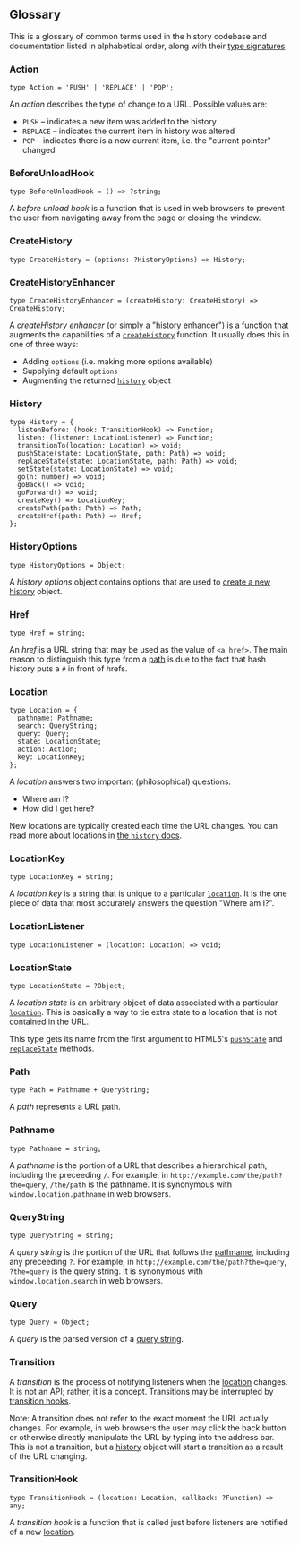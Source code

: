 ## Glossary

This is a glossary of common terms used in the history codebase and documentation listed in alphabetical order, along with their [type signatures](http://flowtype.org/docs/quick-reference.html).

### Action

    type Action = 'PUSH' | 'REPLACE' | 'POP';

An *action* describes the type of change to a URL. Possible values are:

  - `PUSH` – indicates a new item was added to the history
  - `REPLACE` – indicates the current item in history was altered
  - `POP` – indicates there is a new current item, i.e. the "current pointer" changed

### BeforeUnloadHook

    type BeforeUnloadHook = () => ?string;

A *before unload hook* is a function that is used in web browsers to prevent the user from navigating away from the page or closing the window.

### CreateHistory

    type CreateHistory = (options: ?HistoryOptions) => History;

### CreateHistoryEnhancer

    type CreateHistoryEnhancer = (createHistory: CreateHistory) => CreateHistory;

A *createHistory enhancer* (or simply a "history enhancer") is a function that augments the capabilities of a [`createHistory`](#createhistory) function. It usually does this in one of three ways:

  - Adding `options` (i.e. making more options available)
  - Supplying default `options`
  - Augmenting the returned [`history`](#history) object

### History

    type History = {
      listenBefore: (hook: TransitionHook) => Function;
      listen: (listener: LocationListener) => Function;
      transitionTo(location: Location) => void;
      pushState(state: LocationState, path: Path) => void;
      replaceState(state: LocationState, path: Path) => void;
      setState(state: LocationState) => void;
      go(n: number) => void;
      goBack() => void;
      goForward() => void;
      createKey() => LocationKey;
      createPath(path: Path) => Path;
      createHref(path: Path) => Href;
    };

### HistoryOptions

    type HistoryOptions = Object;

A *history options* object contains options that are used to [create a new history](#createhistory) object.

### Href

    type Href = string;

An *href* is a URL string that may be used as the value of `<a href>`. The main reason to distinguish this type from a [path](#path) is due to the fact that hash history puts a `#` in front of hrefs.

### Location

    type Location = {
      pathname: Pathname;
      search: QueryString;
      query: Query;
      state: LocationState;
      action: Action;
      key: LocationKey;
    };

A *location* answers two important (philosophical) questions:

  - Where am I?
  - How did I get here?

New locations are typically created each time the URL changes. You can read more about locations in [the `history` docs](https://github.com/rackt/history/blob/master/docs/Location.md).

### LocationKey

    type LocationKey = string;

A *location key* is a string that is unique to a particular [`location`](#location). It is the one piece of data that most accurately answers the question "Where am I?".

### LocationListener

    type LocationListener = (location: Location) => void;

### LocationState

    type LocationState = ?Object;

A *location state* is an arbitrary object of data associated with a particular [`location`](#location). This is basically a way to tie extra state to a location that is not contained in the URL.

This type gets its name from the first argument to HTML5's [`pushState`][pushState] and [`replaceState`][replaceState] methods.

[pushState]: https://developer.mozilla.org/en-US/docs/Web/API/History_API#The_pushState()_method
[replaceState]: https://developer.mozilla.org/en-US/docs/Web/API/History_API#The_replaceState()_method

### Path

    type Path = Pathname + QueryString;

A *path* represents a URL path.

### Pathname

    type Pathname = string;

A *pathname* is the portion of a URL that describes a hierarchical path, including the preceeding `/`. For example, in `http://example.com/the/path?the=query`, `/the/path` is the pathname. It is synonymous with `window.location.pathname` in web browsers.

### QueryString

    type QueryString = string;

A *query string* is the portion of the URL that follows the [pathname](#pathname), including any preceeding `?`. For example, in `http://example.com/the/path?the=query`, `?the=query` is the query string. It is synonymous with `window.location.search` in web browsers.

### Query

    type Query = Object;

A *query* is the parsed version of a [query string](#querystring).

### Transition

A *transition* is the process of notifying listeners when the [location](#location) changes. It is not an API; rather, it is a concept. Transitions may be interrupted by [transition hooks](#transitionhook). 

Note: A transition does not refer to the exact moment the URL actually changes. For example, in web browsers the user may click the back button or otherwise directly manipulate the URL by typing into the address bar. This is not a transition, but a [history](#history) object will start a transition as a result of the URL changing.

### TransitionHook

    type TransitionHook = (location: Location, callback: ?Function) => any;

A *transition hook* is a function that is called just before listeners are notified of a new [location](#location).
